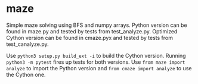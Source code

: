 # maze
Simple maze solving using BFS and numpy arrays. Python version can be found in maze.py and tested by tests from test_analyze.py.
Optimized Cython version can be found in cmaze.pyx and tested by tests from test_canalyze.py. 

Use `python3 setup.py build_ext -i` to build the Cython version. Running `python3 -m pytest` fires up tests for both versions.
Use `from maze import analyze` to import the Python version and `from cmaze import analyze` to use the Cython one.
